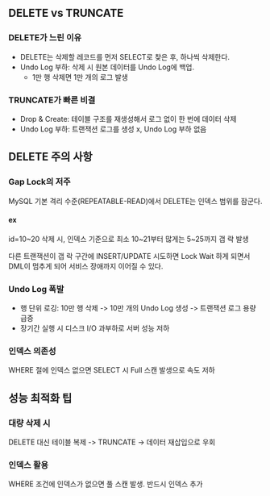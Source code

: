 ## DELETE vs TRUNCATE

### DELETE가 느린 이유
- DELETE는 삭제할 레코드를 먼저 SELECT로 찾은 후, 하나씩 삭제한다.
- Undo Log 부하: 삭제 시 원본 데이터를 Undo Log에 백업.
	- 1만 행 삭제면 1만 개의 로그 발생
### TRUNCATE가 빠른 비결
- Drop & Create: 테이블 구조를 재생성해서 로그 없이 한 번에 데이터 삭제
- Undo Log 부하: 트랜잭션 로그를 생성 x, Undo Log 부하 없음

## DELETE 주의 사항

### Gap Lock의 저주
MySQL 기본 격리 수준(REPEATABLE-READ)에서 DELETE는 인덱스 범위를 잠군다.
#### ex
id=10~20 삭제 시, 인덱스 기준으로 최소 10~21부터 많게는 5~25까지 갭 락 발생

다른 트랜잭션이 갭 락 구간에 INSERT/UPDATE 시도하면  Lock Wait 하게 되면서 DML이 멈추게 되어 서비스 장애까지 이어질 수 있다.

### Undo Log 폭발
- 행 단위 로깅: 10만 행 삭제 -> 10만 개의 Undo Log 생성 -> 트랜잭션 로그 용량 급증
- 장기간 실행 시 디스크 I/O 과부하로 서버 성능 저하

### 인덱스 의존성
WHERE 절에 인덱스 없으면 SELECT 시 Full 스캔 발생으로 속도 저하

## 성능 최적화 팁

### 대량 삭제 시
DELETE 대신 테이블 복제 -> TRUNCATE -> 데이터 재삽입으로 우회

### 인덱스 활용
WHERE 조건에 인덱스가 없으면 풀 스캔 발생. 반드시 인덱스 추가